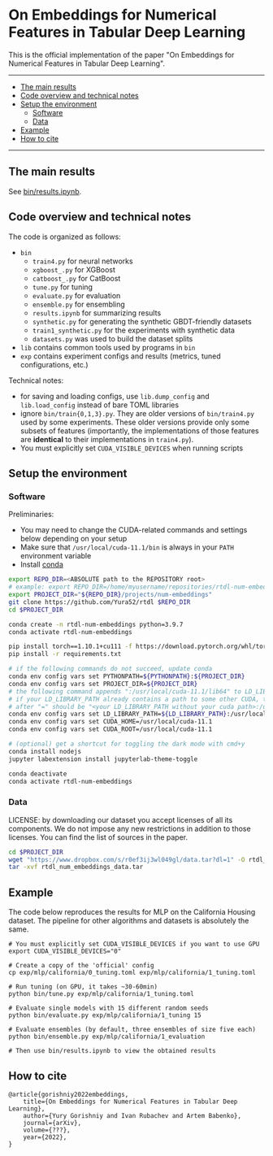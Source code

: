 # On Embeddings for Numerical Features in Tabular Deep Learning<!-- omit in toc -->

This is the official implementation of the paper "On Embeddings for Numerical Features in Tabular Deep Learning".

---
- [The main results](#the-main-results)
- [Code overview and technical notes](#code-overview-and-technical-notes)
- [Setup the environment](#setup-the-environment)
    - [Software](#software)
    - [Data](#data)
- [Example](#example)
- [How to cite](#how-to-cite)

---

## The main results

See [bin/results.ipynb](./bin/results.ipynb).

## Code overview and technical notes

The code is organized as follows:
- `bin`
    - `train4.py` for neural networks
    - `xgboost_.py` for XGBoost
    - `catboost_.py` for CatBoost
    - `tune.py` for tuning
    - `evaluate.py` for evaluation
    - `ensemble.py` for ensembling
    - `results.ipynb` for summarizing results
    - `synthetic.py` for generating the synthetic GBDT-friendly datasets
    - `train1_synthetic.py` for the experiments with synthetic data
    - `datasets.py` was used to build the dataset splits
- `lib` contains common tools used by programs in `bin`
- `exp` contains experiment configs and results (metrics, tuned configurations, etc.)

Technical notes:
- for saving and loading configs, use `lib.dump_config` and `lib.load_config` instead of bare TOML libraries
- ignore `bin/train{0,1,3}.py`. They are older versions of `bin/train4.py` used by some experiments. These older versions provide only some subsets of features (importantly, the implementations of those features are **identical** to their implementations in `train4.py`).
- You must explicitly set `CUDA_VISIBLE_DEVICES` when running scripts

## Setup the environment

### Software

Preliminaries:
- You may need to change the CUDA-related commands and settings below depending on your setup
- Make sure that `/usr/local/cuda-11.1/bin` is always in your `PATH` environment variable
- Install [conda](https://docs.conda.io/en/latest/miniconda.html)

```bash
export REPO_DIR=<ABSOLUTE path to the REPOSITORY root>
# example: export REPO_DIR=/home/myusername/repositories/rtdl-num-embeddings
export PROJECT_DIR="${REPO_DIR}/projects/num-embeddings"
git clone https://github.com/Yura52/rtdl $REPO_DIR
cd $PROJECT_DIR

conda create -n rtdl-num-embeddings python=3.9.7
conda activate rtdl-num-embeddings

pip install torch==1.10.1+cu111 -f https://download.pytorch.org/whl/torch_stable.html
pip install -r requirements.txt

# if the following commands do not succeed, update conda
conda env config vars set PYTHONPATH=${PYTHONPATH}:${PROJECT_DIR}
conda env config vars set PROJECT_DIR=${PROJECT_DIR}
# the following command appends ":/usr/local/cuda-11.1/lib64" to LD_LIBRARY_PATH;
# if your LD_LIBRARY_PATH already contains a path to some other CUDA, then the content
# after "=" should be "<your LD_LIBRARY_PATH without your cuda path>:/usr/local/cuda-11.1/lib64"
conda env config vars set LD_LIBRARY_PATH=${LD_LIBRARY_PATH}:/usr/local/cuda-11.1/lib64
conda env config vars set CUDA_HOME=/usr/local/cuda-11.1
conda env config vars set CUDA_ROOT=/usr/local/cuda-11.1

# (optional) get a shortcut for toggling the dark mode with cmd+y
conda install nodejs
jupyter labextension install jupyterlab-theme-toggle

conda deactivate
conda activate rtdl-num-embeddings
```

### Data

LICENSE: by downloading our dataset you accept licenses of all its components. We do not impose any new restrictions in addition to those licenses. You can find the list of sources in the paper.

```bash
cd $PROJECT_DIR
wget "https://www.dropbox.com/s/r0ef3ij3wl049gl/data.tar?dl=1" -O rtdl_num_embeddings_data.tar
tar -xvf rtdl_num_embeddings_data.tar
```

## Example

The code below reproduces the results for MLP on the California Housing dataset. The pipeline for other algorithms and datasets is absolutely the same.

```
# You must explicitly set CUDA_VISIBLE_DEVICES if you want to use GPU
export CUDA_VISIBLE_DEVICES="0"

# Create a copy of the 'official' config
cp exp/mlp/california/0_tuning.toml exp/mlp/california/1_tuning.toml

# Run tuning (on GPU, it takes ~30-60min)
python bin/tune.py exp/mlp/california/1_tuning.toml

# Evaluate single models with 15 different random seeds
python bin/evaluate.py exp/mlp/california/1_tuning 15

# Evaluate ensembles (by default, three ensembles of size five each)
python bin/ensemble.py exp/mlp/california/1_evaluation

# Then use bin/results.ipynb to view the obtained results
```

## How to cite
```
@article{gorishniy2022embeddings,
    title={On Embeddings for Numerical Features in Tabular Deep Learning},
    author={Yury Gorishniy and Ivan Rubachev and Artem Babenko},
    journal={arXiv},
    volume={???},
    year={2022},
}
```
